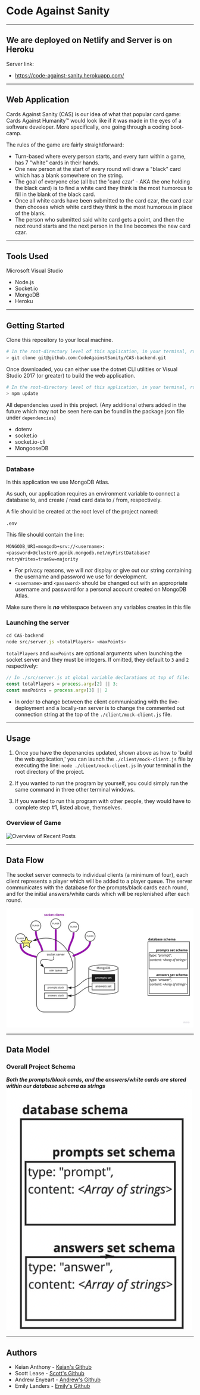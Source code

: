 # Code Against Sanity

---

## We are deployed on Netlify and Server is on Heroku

Server link:
- https://code-against-sanity.herokuapp.com/

---

## Web Application

Cards Against Sanity (CAS) is our idea of what that popular card game: Cards Against Humanity™ would look like if it was made in the eyes of a software developer. More specifically, one going through a coding boot-camp.

The rules of the game are fairly straightforward:

- Turn-based where every person starts, and every turn within a game, has 7 "white" cards in their hands.
- One new person at the start of every round will draw a "black" card which has a blank somewhere on the string.
- The goal of everyone else (all but the 'card czar' - AKA the one holding the black card) is to find a white card they think is the most humorous to fill in the blank of the black card.
- Once all white cards have been submitted to the card czar, the card czar then chooses which white card they think is the most humorous in place of the blank.
- The person who submitted said white card gets a point, and then the next round starts and the next person in the line becomes the new card czar.

---

## Tools Used

Microsoft Visual Studio

- Node.js
- Socket.io
- MongoDB
- Heroku

---

## Getting Started

Clone this repository to your local machine.

```bash
# In the root-directory level of this application, in your terminal, run the following
> git clone git@github.com:CodeAgainstSanity/CAS-backend.git 
```

Once downloaded, you can either use the dotnet CLI utilities or Visual Studio 2017 (or greater) to build the web application.

```bash
# In the root-directory level of this application, in your terminal, run the following
> npm update
```

All dependencies used in this project.
(Any additional others added in the future which may not be seen here can be found in the package.json file under `dependencies`)

* dotenv
* socket.io
* socket.io-cli
* MongooseDB

---

### Database

In this application we use MongoDB Atlas.

As such, our application requires an environment variable to connect a database to, and create / read card data to / from, respectively.

A file should be created at the root level of the project named:

`.env`

This file should contain the line:

`MONGODB_URI=mongodb+srv://<username>:<password>@cluster0.ppnik.mongodb.net/myFirstDatabase?retryWrites=true&w=majority`

* For privacy reasons, we will *not* display or give out our string containing the username and password we use for development.
* `<username>` and `<password>` should be changed out with an appropriate username and password for a personal account created on MongoDB Atlas.

Make sure there is ***no*** whitespace between any variables creates in this file

### Launching the server

```js
cd CAS-backend
node src/server.js <totalPlayers> <maxPoints>
```

`totalPlayers` and `maxPoints` are optional arguments when launching the socket server and they must be integers. If omitted, they default to `3` and `2` respectively:

```js
// In ./src/server.js at global variable declarations at top of file:
const totalPlayers = process.argv[2] || 3;
const maxPoints = process.argv[3] || 2
```

* In order to change between the client communicating with the live-deployment and a locally-ran server is to change the commented out connection string at the top of the `./client/mock-client.js` file.

---

## Usage

1. Once you have the depenancies updated, shown above as how to 'build the web application,' you can launch the `./client/mock-client.js` file by executing the line: `node ./client/mock-client.js` in your terminal in the root directory of the project.

1. If you wanted to run the program by yourself, you could simply run the same command in three other terminal windows.

1. If you wanted to run this program with other people, they would have to complete step #1, listed above, themselves.

### Overview of Game

![Overview of Recent Posts](https://via.placeholder.com/500x250)

---

## Data Flow

The socket server connects to individual clients (a minimum of four), each client represents a player which will be added to a player queue. The server communicates with the database for the prompts/black cards each round, and for the initial answers/white cards which will be replenished after each round.

![Data Flow Diagram](./assets/UML.jpg)

---

## Data Model

### Overall Project Schema

***Both the prompts/black cards, and the answers/white cards are stored within our database schema as strings***
![Database Schema](./assets/DBSchema.png)

---

## Authors

- Keian Anthony - [Keian's Github](https://github.com/Keian-A)
- Scott Lease - [Scott's Github](https://github.com/scottie-l)
- Andrew Enyeart - [Andrew's Github](https://github.com/aenyeart)
- Emily Landers - [Emily's Github](https://github.com/Emily-Landers)
